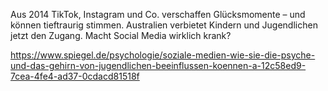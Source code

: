 
Aus 2014
TikTok, Instagram und Co. verschaffen Glücksmomente – und können tieftraurig stimmen. Australien verbietet Kindern und Jugendlichen jetzt den Zugang. Macht Social Media wirklich krank?

https://www.spiegel.de/psychologie/soziale-medien-wie-sie-die-psyche-und-das-gehirn-von-jugendlichen-beeinflussen-koennen-a-12c58ed9-7cea-4fe4-ad37-0cdacd81518f